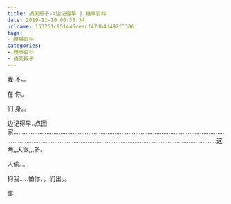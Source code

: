```yaml
---
title: 搞笑段子->边记得早 | 糗事百科
date: 2019-11-10 00:35:34
urlname: 153761c951446ceacf47db4d492f3306
tags: 
- 糗事百科
categories:
- 糗事百科
- 搞笑段子
---
```

我 不。。

在 你。

们 身。。

边记得早..点回家.................................................................................................................................................................................................................................................这两,,天很,,,多。

人偷。。

狗我.....怕你，，们出。。

事


